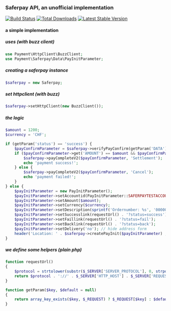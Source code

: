 ### Saferpay API, an unofficial implementation

[![Build Status](https://api.travis-ci.org/payment/saferpay.png?branch=master)](https://travis-ci.org/payment/saferpay)
[![Total Downloads](https://poser.pugx.org/payment/saferpay/downloads.png)](https://packagist.org/packages/payment/saferpay)
[![Latest Stable Version](https://poser.pugx.org/payment/saferpay/v/stable.png)](https://packagist.org/packages/payment/saferpay)

#### a simple implementation

##### uses (with buzz client)

```php
use Payment\HttpClient\BuzzClient;
use Payment\Saferpay\Data\PayInitParameter;
```

##### creating a saferpay instance

```php
$saferpay = new Saferpay;
```

##### set httpclient (with buzz)

```php
$saferpay->setHttpClient(new BuzzClient());
```

##### the logic

```php
$amount = 1200;
$currency = 'CHF';

if (getParam('status') == 'success') {
    $payConfirmParameter = $saferpay->verifyPayConfirm(getParam('DATA'), getParam('SIGNATURE'));
    if ($payConfirmParameter->get('AMOUNT') == $amount && $payConfirmParameter->get('CURRENCY') == $currency) {
        $saferpay->payCompleteV2($payConfirmParameter, 'Settlement');
        echo 'payment success!';
    } else {
        $saferpay->payCompleteV2($payConfirmParameter, 'Cancel');
        echo 'payment failed!';
    }
} else {
    $payInitParameter = new PayInitParameter();
    $payInitParameter->setAccountid(PayInitParameter::SAFERPAYTESTACCOUNT_ACCOUNTID);
    $payInitParameter->setAmount($amount);
    $payInitParameter->setCurrency($currency);
    $payInitParameter->setDescription(sprintf('Ordernumber: %s', '000001'));
    $payInitParameter->setSuccesslink(requestUrl() . '?status=success');
    $payInitParameter->setFaillink(requestUrl() . '?status=fail');
    $payInitParameter->setBacklink(requestUrl() . '?status=back');
    $payInitParameter->setDelivery('no'); // hide address form
    header('Location: ' . $saferpay->createPayInit($payInitParameter) , 302);
}
```

##### we define some helpers (plain php)

```php
function requestUrl()
{
    $protocol = strtolower(substr($_SERVER['SERVER_PROTOCOL'], 0, strpos($_SERVER['SERVER_PROTOCOL'], '/')));
    return $protocol . '://' . $_SERVER['HTTP_HOST'] . $_SERVER['REQUEST_URI'];
}

function getParam($key, $default = null)
{
    return array_key_exists($key, $_REQUEST) ? $_REQUEST[$key] : $default;
}
```
